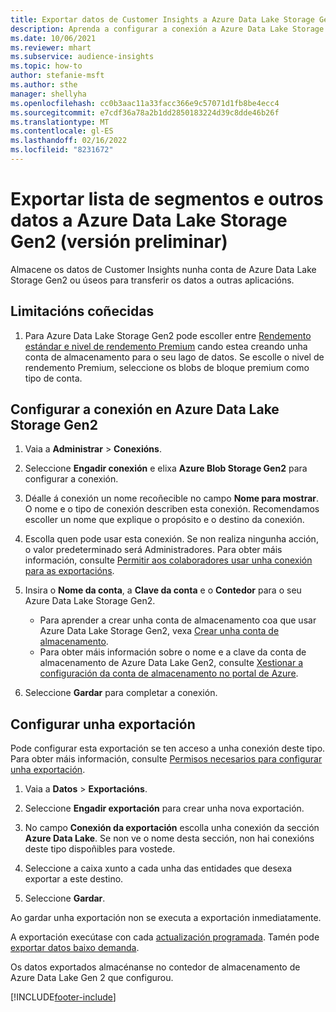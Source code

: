 ```yaml
---
title: Exportar datos de Customer Insights a Azure Data Lake Storage Gen2
description: Aprenda a configurar a conexión a Azure Data Lake Storage Gen2.
ms.date: 10/06/2021
ms.reviewer: mhart
ms.subservice: audience-insights
ms.topic: how-to
author: stefanie-msft
ms.author: sthe
manager: shellyha
ms.openlocfilehash: cc0b3aac11a33facc366e9c57071d1fb8be4ecc4
ms.sourcegitcommit: e7cdf36a78a2b1dd2850183224d39c8dde46b26f
ms.translationtype: MT
ms.contentlocale: gl-ES
ms.lasthandoff: 02/16/2022
ms.locfileid: "8231672"
---
```

# <a name="export-segment-list-and-other-data-to-azure-data-lake-storage-gen2-preview"></a>Exportar lista de segmentos e outros datos a Azure Data Lake Storage Gen2 (versión preliminar)

Almacene os datos de Customer Insights nunha conta de Azure Data Lake Storage Gen2 ou úseos para transferir os datos a outras aplicacións.

## <a name="known-limitations"></a>Limitacións coñecidas

1. Para Azure Data Lake Storage Gen2 pode escoller entre [Rendemento estándar e nivel de rendemento Premium](/azure/storage/blobs/create-data-lake-storage-account) cando estea creando unha conta de almacenamento para o seu lago de datos. Se escolle o nivel de rendemento Premium, seleccione os blobs de bloque premium como tipo de conta. 


## <a name="set-up-the-connection-to-azure-data-lake-storage-gen2"></a>Configurar a conexión en Azure Data Lake Storage Gen2 


1. Vaia a **Administrar** > **Conexións**.

1. Seleccione **Engadir conexión** e elixa **Azure Blob Storage Gen2** para configurar a conexión.

1. Déalle á conexión un nome recoñecible no campo **Nome para mostrar**. O nome e o tipo de conexión describen esta conexión. Recomendamos escoller un nome que explique o propósito e o destino da conexión.

1. Escolla quen pode usar esta conexión. Se non realiza ningunha acción, o valor predeterminado será Administradores. Para obter máis información, consulte [Permitir aos colaboradores usar unha conexión para as exportacións](connections.md#allow-contributors-to-use-a-connection-for-exports).

1. Insira o **Nome da conta**, a **Clave da conta** e o **Contedor** para o seu Azure Data Lake Storage Gen2.
    - Para aprender a crear unha conta de almacenamento coa que usar Azure Data Lake Storage Gen2, vexa [Crear unha conta de almacenamento](/azure/storage/blobs/create-data-lake-storage-account). 
    - Para obter máis información sobre o nome e a clave da conta de almacenamento de Azure Data Lake Gen2, consulte [Xestionar a configuración da conta de almacenamento no portal de Azure](/azure/storage/common/storage-account-manage).

1. Seleccione **Gardar** para completar a conexión. 

## <a name="configure-an-export"></a>Configurar unha exportación

Pode configurar esta exportación se ten acceso a unha conexión deste tipo. Para obter máis información, consulte [Permisos necesarios para configurar unha exportación](export-destinations.md#set-up-a-new-export).

1. Vaia a **Datos** > **Exportacións**.

1. Seleccione **Engadir exportación** para crear unha nova exportación.

1. No campo **Conexión da exportación** escolla unha conexión da sección **Azure Data Lake**. Se non ve o nome desta sección, non hai conexións deste tipo dispoñibles para vostede.

1. Seleccione a caixa xunto a cada unha das entidades que desexa exportar a este destino.

1. Seleccione **Gardar**.

Ao gardar unha exportación non se executa a exportación inmediatamente.

A exportación execútase con cada [actualización programada](system.md#schedule-tab). Tamén pode [exportar datos baixo demanda](export-destinations.md#run-exports-on-demand). 

Os datos exportados almacénanse no contedor de almacenamento de Azure Data Lake Gen 2 que configurou. 

[!INCLUDE[footer-include](../includes/footer-banner.md)]
